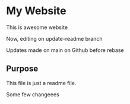 # My Website

This is awesome website

Now, editing on update-readme branch

Updates made on main on Github before rebase

## Purpose

This file is just a readme file.

Some few changeees
